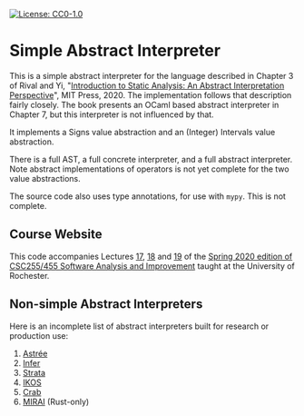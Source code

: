 [![License: CC0-1.0](https://licensebuttons.net/l/zero/1.0/80x15.png)](http://creativecommons.org/publicdomain/zero/1.0/)

# Simple Abstract Interpreter

This is a simple abstract interpreter for the language described in
Chapter 3 of Rival and Yi, "[Introduction to Static Analysis: An
Abstract Interpretation
Perspective](https://mitpress.mit.edu/books/introduction-static-analysis)",
MIT Press, 2020. The implementation follows that description fairly
closely. The book presents an OCaml based abstract interpreter in
Chapter 7, but this interpreter is not influenced by that.

It implements a Signs value abstraction and an (Integer) Intervals
value abstraction.

There is a full AST, a full concrete interpreter, and a full abstract
interpreter. Note abstract implementations of operators is not yet
complete for the two value abstractions.

The source code also uses type annotations, for use with `mypy`. This
is not complete.

## Course Website

This code accompanies Lectures [17](https://www.cs.rochester.edu/~sree/courses/csc-255-455/spring-2020/static/17-pa-ai.pdf), [18](https://www.cs.rochester.edu/~sree/courses/csc-255-455/spring-2020/static/18-ai.pdf) and [19](https://www.cs.rochester.edu/~sree/courses/csc-255-455/spring-2020/static/19-ai-3.pdf) of the [Spring 2020 edition of CSC255/455 Software Analysis and Improvement](https://www.cs.rochester.edu/~sree/courses/csc-255-455/spring-2020/) taught at the University of Rochester.

## Non-simple Abstract Interpreters

Here is an incomplete list of abstract interpreters built for research or production use:

  1. [Astrée](http://www.astree.ens.fr/)
  2. [Infer](https://fbinfer.com/)
  3. [Strata](https://github.com/facebookincubator/SPARTA)
  4. [IKOS](https://github.com/NASA-SW-VnV/ikos)
  5. [Crab](https://github.com/seahorn/crab)
  6. [MIRAI](https://github.com/facebookexperimental/MIRAI) (Rust-only)

